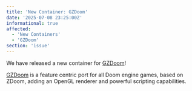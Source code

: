 ```yaml
---
title: 'New Container: GZDoom'
date: '2025-07-08 23:25:00Z'
informational: true
affected:
  - 'New Containers'
  - 'GZDoom'
section: 'issue'
---
```

We have released a new container for [GZDoom](https://github.com/linuxserver/docker-gzdoom)!

[GZDoom](https://gzdoom.app/) is a feature centric port for all Doom engine games, based on ZDoom, adding an OpenGL renderer and powerful scripting capabilities.

